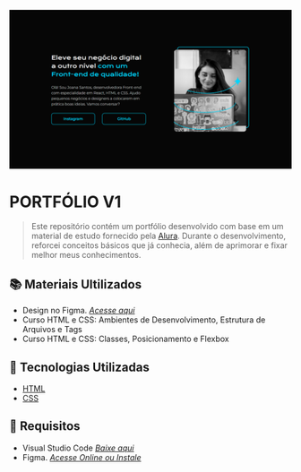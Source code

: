 ![Preview Portfólio V1](https://github.com/ericinacio/alura-portfolio-v1/blob/main/assets/portfolio-v1.png)
# PORTFÓLIO V1
> Este repositório contém um portfólio desenvolvido com base em um material de estudo fornecido pela [Alura](https://www.alura.com.br/). Durante o desenvolvimento, reforcei conceitos básicos que já conhecia, além de aprimorar e fixar melhor meus conhecimentos.

## 📚 Materiais Ultilizados
* Design no Figma. *[Acesse aqui](https://www.figma.com/design/AqrRQvIBrAdt8P8TidEKC0/Portif%C3%B3lio-v1?t=M6h87ipWOfWjXGjq-0)*
* Curso HTML e CSS: Ambientes de Desenvolvimento, Estrutura de Arquivos e Tags
* Curso HTML e CSS: Classes, Posicionamento e Flexbox

## 🚀 Tecnologias Utilizadas
* [HTML](https://www.w3schools.com/html/)
* [CSS](https://www.w3schools.com/Css/)

## 🔧 Requisitos
* Visual Studio Code *[Baixe aqui](https://code.visualstudio.com/)*
* Figma. *[Acesse Online ou Instale](https://www.figma.com)*